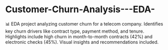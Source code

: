 # Customer-Churn-Analysis---EDA-
📊 EDA project analyzing customer churn for a telecom company. Identifies key churn drivers like contract type, payment method, and tenure. Highlights include high churn in month-to-month contracts (42%) and electronic checks (45%). Visual insights and recommendations included.
